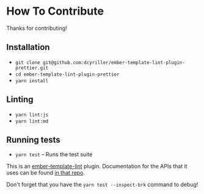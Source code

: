 # How To Contribute

Thanks for contributing!

## Installation

- `git clone git@github.com:dcyriller/ember-template-lint-plugin-prettier.git`
- `cd ember-template-lint-plugin-prettier`
- `yarn install`

## Linting

- `yarn lint:js`
- `yarn lint:md`

## Running tests

- `yarn test` – Runs the test suite

This is an [ember-template-lint](https://github.com/ember-template-lint/ember-template-lint) plugin. Documentation for the APIs that it uses can be found [in that repo](https://github.com/ember-template-lint/ember-template-lint/blob/master/docs/plugins.md).

Don't forget that you have the `yarn test --inspect-brk` command to debug!
